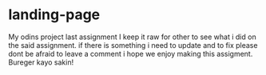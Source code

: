 # landing-page
My odins project last assignment
I keep it raw for other to see what i did on the said assignment.
if there is something i need to update and to fix please dont be afraid 
to leave a comment i hope we enjoy making this assigment.
Bureger kayo sakin!
